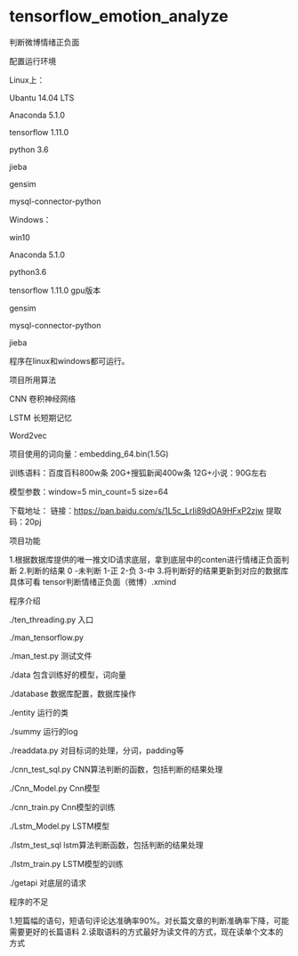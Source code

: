 # tensorflow_emotion_analyze
判断微博情绪正负面


配置运行环境

Linux上：

Ubantu 14.04 LTS

Anaconda 5.1.0 

tensorflow 1.11.0

python 3.6

jieba

gensim

mysql-connector-python

Windows：

win10

Anaconda 5.1.0

python3.6

tensorflow 1.11.0  gpu版本

gensim

mysql-connector-python

jieba

程序在linux和windows都可运行。


项目所用算法

CNN 卷积神经网络

LSTM 长短期记忆


Word2vec

项目使用的词向量：embedding_64.bin(1.5G)

训练语料：百度百科800w条 20G+搜狐新闻400w条 12G+小说：90G左右

模型参数：window=5 min_count=5 size=64

下载地址：
链接：https://pan.baidu.com/s/1L5c_LrIi89dOA9HFxP2zjw 
提取码：20pj 


项目功能

1.根据数据库提供的唯一推文ID请求底层，拿到底层中的conten进行情绪正负面判断
2.判断的结果 0 -未判断  1-正 2-负 3-中
3.将判断好的结果更新到对应的数据库
具体可看 tensor判断情绪正负面（微博）.xmind


程序介绍

./ten_threading.py   入口

./man_tensorflow.py  

./man_test.py       测试文件

./data              包含训练好的模型，词向量

./database          数据库配置，数据库操作

./entity            运行的类

./summy             运行的log

./readdata.py       对目标词的处理，分词，padding等

./cnn_test_sql.py   CNN算法判断的函数，包括判断的结果处理

./Cnn_Model.py      Cnn模型

./cnn_train.py      Cnn模型的训练

./Lstm_Model.py     LSTM模型

./lstm_test_sql     lstm算法判断函数，包括判断的结果处理

./lstm_train.py     LSTM模型的训练

./getapi            对底层的请求


程序的不足

1.短篇幅的语句，短语句评论达准确率90%。对长篇文章的判断准确率下降，可能需要更好的长篇语料
2.读取语料的方式最好为读文件的方式，现在读单个文本的方式